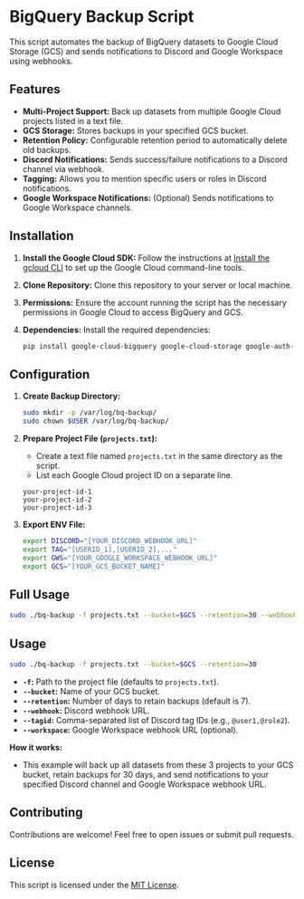 # BigQuery Backup Script

This script automates the backup of BigQuery datasets to Google Cloud Storage (GCS) and sends notifications to Discord and Google Workspace using webhooks.

## Features

* **Multi-Project Support:** Back up datasets from multiple Google Cloud projects listed in a text file.
* **GCS Storage:** Stores backups in your specified GCS bucket.
* **Retention Policy:**  Configurable retention period to automatically delete old backups.
* **Discord Notifications:** Sends success/failure notifications to a Discord channel via webhook.
* **Tagging:**  Allows you to mention specific users or roles in Discord notifications.
* **Google Workspace Notifications:**  (Optional) Sends notifications to Google Workspace channels.

## Installation

1. **Install the Google Cloud SDK:** Follow the instructions at [Install the gcloud CLI](https://cloud.google.com/sdk/docs/install) to set up the Google Cloud command-line tools.

2. **Clone Repository:**  Clone this repository to your server or local machine.
3. **Permissions:** Ensure the account running the script has the necessary permissions in Google Cloud to access BigQuery and GCS.
4. **Dependencies:**  Install the required dependencies:

   ```bash
   pip install google-cloud-bigquery google-cloud-storage google-auth-httplib2 requests
   ```
   
## Configuration

1. **Create Backup Directory:**

   ```bash
   sudo mkdir -p /var/log/bq-backup/
   sudo chown $USER /var/log/bq-backup/
   ```
   
2. **Prepare Project File (`projects.txt`):**

    * Create a text file named `projects.txt` in the same directory as the script.
    * List each Google Cloud project ID on a separate line.

    ```
    your-project-id-1
    your-project-id-2
    your-project-id-3
    ```
3. **Export ENV File:**
    ```bash
    export DISCORD="[YOUR_DISCORD_WEBHOOK_URL]"
    export TAG="[USERID_1],[USERID_2],..."
    export GWS="[YOUR_GOOGLE_WORKSPACE_WEBHOOK_URL]"
    export GCS="[YOUR_GCS_BUCKET_NAME]"

    ```

## Full Usage

```bash
sudo ./bq-backup -f projects.txt --bucket=$GCS --retention=30 --webhook=$DISCORD --tagid=$TAG --workspace=$GWS
```

## Usage

```bash
sudo ./bq-backup -f projects.txt --bucket=$GCS --retention=30
```

* **`-f`:** Path to the project file (defaults to `projects.txt`).
* **`--bucket`:** Name of your GCS bucket.
* **`--retention`:** Number of days to retain backups (default is 7).
* **`--webhook`:** Discord webhook URL.
* **`--tagid`:** Comma-separated list of Discord tag IDs (e.g., `@user1,@role2`).
* **`--workspace`:** Google Workspace webhook URL (optional).

**How it works:**

- This example will back up all datasets from these 3 projects to your GCS bucket, retain backups for 30 days, and send notifications to your specified Discord channel and Google Workspace webhook URL.

## Contributing

Contributions are welcome! Feel free to open issues or submit pull requests.

## License

This script is licensed under the [MIT License](LICENSE).
